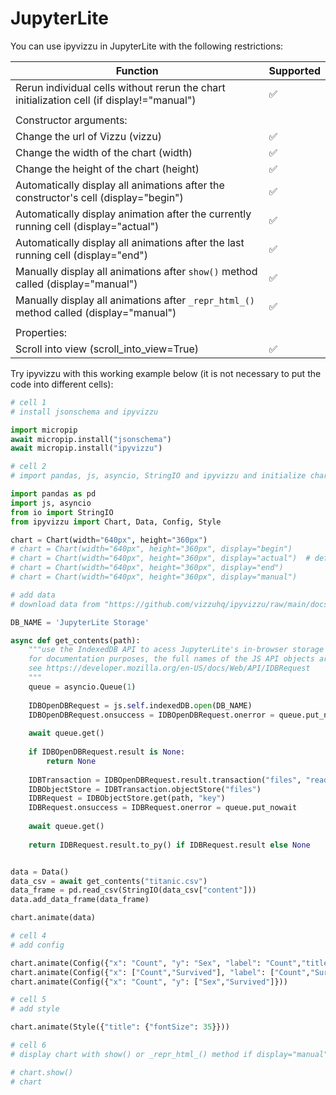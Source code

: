 # JupyterLite

You can use ipyvizzu in JupyterLite with the following restrictions:

| Function                                                                                   | Supported          |
| ------------------------------------------------------------------------------------------ | ------------------ |
| Rerun individual cells without rerun the chart initialization cell (if display!="manual")  | :white_check_mark: |
|                                                                                            |                    |
| Constructor arguments:                                                                     |                    |
| Change the url of Vizzu (vizzu)                                                            | :white_check_mark: |
| Change the width of the chart (width)                                                      | :white_check_mark: |
| Change the height of the chart (height)                                                    | :white_check_mark: |
| Automatically display all animations after the constructor's cell (display="begin")        | :white_check_mark: |
| Automatically display animation after the currently running cell (display="actual")        | :white_check_mark: |
| Automatically display all animations after the last running cell (display="end")           | :white_check_mark: |
| Manually display all animations after `show()` method called (display="manual")            | :white_check_mark: |
| Manually display all animations after `_repr_html_()` method called (display="manual")     | :white_check_mark: |
|                                                                                            |                    |
| Properties:                                                                                |                    |
| Scroll into view (scroll_into_view=True)                                                   | :white_check_mark: |

Try ipyvizzu with this working example below (it is not necessary to put the code into different cells):

```python
# cell 1
# install jsonschema and ipyvizzu

import micropip
await micropip.install("jsonschema")
await micropip.install("ipyvizzu")
```

```python
# cell 2
# import pandas, js, asyncio, StringIO and ipyvizzu and initialize chart

import pandas as pd
import js, asyncio
from io import StringIO
from ipyvizzu import Chart, Data, Config, Style

chart = Chart(width="640px", height="360px")
# chart = Chart(width="640px", height="360px", display="begin")
# chart = Chart(width="640px", height="360px", display="actual")  # default
# chart = Chart(width="640px", height="360px", display="end")
# chart = Chart(width="640px", height="360px", display="manual")
```

```python
# add data
# download data from "https://github.com/vizzuhq/ipyvizzu/raw/main/docs/examples/stories/titanic/titanic.csv" and place it in your JupyterLite workspace

DB_NAME = 'JupyterLite Storage'

async def get_contents(path):
    """use the IndexedDB API to acess JupyterLite's in-browser storage
    for documentation purposes, the full names of the JS API objects are used.
    see https://developer.mozilla.org/en-US/docs/Web/API/IDBRequest
    """
    queue = asyncio.Queue(1)
    
    IDBOpenDBRequest = js.self.indexedDB.open(DB_NAME)
    IDBOpenDBRequest.onsuccess = IDBOpenDBRequest.onerror = queue.put_nowait
    
    await queue.get()
    
    if IDBOpenDBRequest.result is None:
        return None
        
    IDBTransaction = IDBOpenDBRequest.result.transaction("files", "readonly")
    IDBObjectStore = IDBTransaction.objectStore("files")
    IDBRequest = IDBObjectStore.get(path, "key")
    IDBRequest.onsuccess = IDBRequest.onerror = queue.put_nowait
    
    await queue.get()
    
    return IDBRequest.result.to_py() if IDBRequest.result else None


data = Data()
data_csv = await get_contents("titanic.csv")
data_frame = pd.read_csv(StringIO(data_csv["content"]))
data.add_data_frame(data_frame)

chart.animate(data)
```

```python
# cell 4
# add config

chart.animate(Config({"x": "Count", "y": "Sex", "label": "Count","title":"Passengers of the Titanic"}))
chart.animate(Config({"x": ["Count","Survived"], "label": ["Count","Survived"], "color": "Survived"}))
chart.animate(Config({"x": "Count", "y": ["Sex","Survived"]}))
```

```python
# cell 5
# add style

chart.animate(Style({"title": {"fontSize": 35}}))
```

```python
# cell 6
# display chart with show() or _repr_html_() method if display="manual"

# chart.show()
# chart
```
